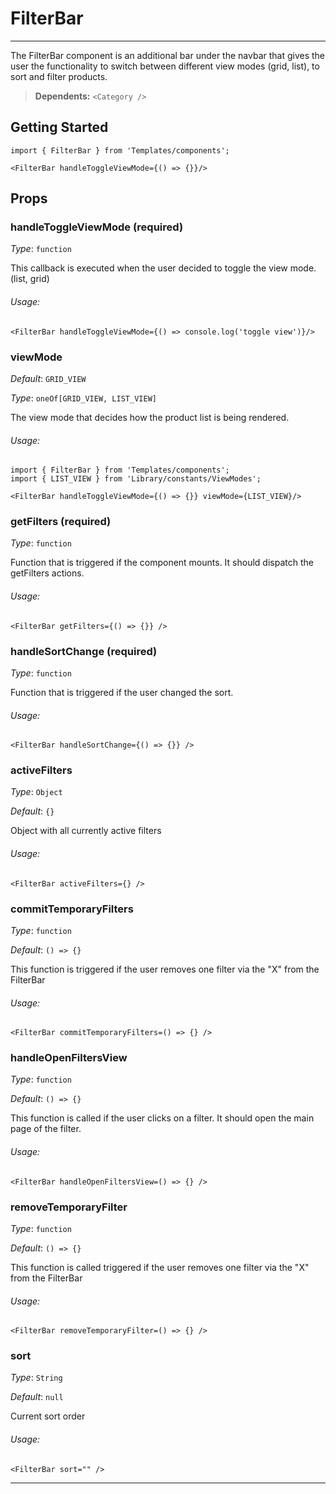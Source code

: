 # FilterBar
---

The FilterBar component is an additional bar under the navbar that gives the user the functionality
to switch between different view modes (grid, list), to sort and filter products.

> **Dependents:**    `<Category />`

## Getting Started

```
import { FilterBar } from 'Templates/components';

<FilterBar handleToggleViewMode={() => {}}/>
```

## Props

### handleToggleViewMode (required)

_Type_: `function`

This callback is executed when the user decided to toggle the view mode. (list, grid)

###### Usage:

```
<FilterBar handleToggleViewMode={() => console.log('toggle view')}/>
```

### viewMode

_Default_: `GRID_VIEW`

_Type_: `oneOf[GRID_VIEW, LIST_VIEW]`

The view mode that decides how the product list is being rendered.

###### Usage:

```
import { FilterBar } from 'Templates/components';
import { LIST_VIEW } from 'Library/constants/ViewModes';

<FilterBar handleToggleViewMode={() => {}} viewMode={LIST_VIEW}/>
```

### getFilters (required)

_Type_: `function`

Function that is triggered if the component mounts. It should dispatch the getFilters actions.

###### Usage:

```
<FilterBar getFilters={() => {}} />
```

### handleSortChange (required)

_Type_: `function`

Function that is triggered if the user changed the sort.

###### Usage:

```
<FilterBar handleSortChange={() => {}} />
```

### activeFilters

_Type_: `Object`

_Default_: `{}`

Object with all currently active filters

###### Usage:

```
<FilterBar activeFilters={} />
```

### commitTemporaryFilters

_Type_: `function`

_Default_: `() => {}`

This function is triggered if the user removes one filter via the "X" from the FilterBar

###### Usage:

```
<FilterBar commitTemporaryFilters=() => {} />
```

### handleOpenFiltersView

_Type_: `function`

_Default_: `() => {}`

This function is called if the user clicks on a filter. It should open the main page of the filter.

###### Usage:

```
<FilterBar handleOpenFiltersView=() => {} />
```

### removeTemporaryFilter

_Type_: `function`

_Default_: `() => {}`

This function is called triggered if the user removes one filter via the "X" from the FilterBar

###### Usage:

```
<FilterBar removeTemporaryFilter=() => {} />
```

### sort

_Type_: `String`

_Default_: `null`

Current sort order

###### Usage:

```
<FilterBar sort="" />
```

---
